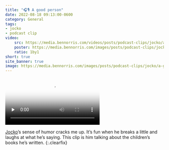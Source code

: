 ```yaml
---
title: "🎧🎙️ A good person"
date: 2022-08-18 09:13:00-0600
category: General
tags:
- jocko
- podcast clip
video: 
    src: https://media.bennorris.com/videos/posts/podcast-clips/jocko/a-good-person.mov
    poster: https://media.bennorris.com/images/posts/podcast-clips/jocko/a-good-person.jpg
    ratio: 1by1
short: true
site_banner: true
image: https://media.bennorris.com/images/posts/podcast-clips/jocko/a-good-person.jpg
---
```


<div class="embed-responsive embed-responsive-1by1 image-medium align-left">
    <video class="embed-responsive-item" controls="controls" playsinline="playsinline" src="https://media.bennorris.com/videos/posts/podcast-clips/jocko/a-good-person.mov" poster="https://media.bennorris.com/images/posts/podcast-clips/jocko/a-good-person.jpg" style="background-image:url(https://media.bennorris.com/images/posts/podcast-clips/jocko/a-good-person.jpg);background-size:contain;background-repeat:no-repeat;" preload="none"></video>
</div>

[Jocko](https://bennorris.com/tags/jocko/)’s sense of humor cracks me up. It’s fun when he breaks a little and laughs at what he’s saying. This clip is him talking about the children’s books he’s written.
{:.clearfix}
